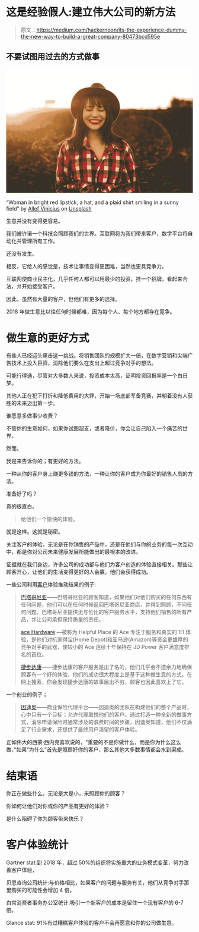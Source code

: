 # 这是经验假人:建立伟大公司的新方法

> 原文：<https://medium.com/hackernoon/its-the-experience-dummy-the-new-way-to-build-a-great-company-80473bcd595e>

## 不要试图用过去的方式做事

![](img/dfb8383c55263684e7737682bf0b44a2.png)

“Woman in bright red lipstick, a hat, and a plaid shirt smiling in a sunny field” by [Allef Vinicius](https://unsplash.com/@seteales?utm_source=medium&utm_medium=referral) on [Unsplash](https://unsplash.com?utm_source=medium&utm_medium=referral)

生意并没有变得更容易。

我们被许诺一个科技会照顾我们的世界。互联网将为我们带来客户，数字平台将自动化并管理所有工作。

还没有发生。

相反，它给人的感觉是，技术让事情变得更困难，当然也更具竞争力。

互联网使商业民主化，几乎任何人都可以用最少的投资，挂一个招牌，看起来合法，并开始接受客户。

因此，虽然有大量的客户，但他们有更多的选择。

2018 年做生意比以往任何时候都难，因为每个人、每个地方都存在竞争。

# 做生意的更好方式

有些人已经迎头痛击这一挑战。将销售团队的规模扩大一倍，在数字营销和尖端广告技术上投入巨资，消除他们要么在支出上超过竞争对手的想法。

可能行得通，尽管对大多数人来说，投资成本太高，证明投资回报率是一个白日梦。

其他人正在犯下打折和降低费用的大罪，开始一场底部军备竞赛，并朝着没有人获胜的未来迈出第一步。

谁愿意多做事少收费？

不管你的生意如何，如果你试图超支，或者降价，你会让自己陷入一个痛苦的世界。

然而。

我是来告诉你的；有更好的方法。

一种从你的客户身上赚更多钱的方法，一种让你的客户成为你最好的销售人员的方法。

准备好了吗？

真的很直白。

> 给他们一个愉快的体验。

就是这样。这就是秘密。

关注客户的体验，无论是在你销售的产品中，还是在他们与你的业务的每一次互动中，都是你对公司未来健康发展所能做出的最根本的改进。

证据就在我们身边，许多公司的成功都与他们为客户创造的体验直接相关。那些让顾客开心，让他们的生活变得更好的人会赢，他们会获得成功。

一些公司利用[客户](https://hackernoon.com/tagged/customer)体验推动结果的例子:

> [巴塔哥尼亚](http://www.patagonia.com)——巴塔哥尼亚的顾客知道，如果他们对他们购买的任何东西有任何问题，他们可以在任何时候返回巴塔哥尼亚商店，并得到照顾，不问任何问题。巴塔哥尼亚提供无与伦比的客户服务水平，支持他们销售的所有产品，并让公司承担保持质量的责任。
> 
> [ace Hardware](http://www.acehardware.com) —被称为 Helpful Place 的 Ace 专注于服务和真实的 1:1 体验，是他们对抗家得宝(Home Depot)和亚马逊(Amazon)等资金更雄厚的竞争对手的武器，使较小的 Ace 连续十年保持在 JD Power 客户满意度排名的首位。
> 
> [捷步达康](http://www.zappos.com)——捷步达康的客户服务是出了名的，他们几乎会不遗余力地确保顾客有一个好的体验，他们的成功很大程度上是基于这种做生意的方式。在网上搜索，你会发现捷步达康的故事层出不穷，顾客也因此喜欢上了它。

一个创业的例子；

> [因迪奥](https://www.useindio.com/?utm_campaign=kerry&utm_medium=blog&utm_source=medium&utm_term=customer-success)——商业保险代理平台——因迪奥的团队在构建他们的整个产品时，心中只有一个目标；允许代理取悦他们的客户。通过打造一种全新的做事方式，消除申请保险时通常涉及的浪费时间的步骤，因迪奥知道，他们不仅满足了行业需求，还提供了最终用户渴望的客户体验。

正如伟大的西蒙·西内克喜欢说的，“重要的不是你做什么，而是你为什么这么做，”如果“为什么”首先是照顾好你的客户，那么其他大多数事情都会水到渠成。

# 结束语

你正在做些什么，无论是大是小，来照顾你的顾客？

你如何让他们对你或你的产品有更好的体验？

是什么阻碍了你为顾客带来快乐？

# 客户体验统计

Gartner stat:到 2018 年，超过 50%的组织将实施重大的业务模式变革，努力改善客户体验，

贝恩咨询公司统计:与价格相比，如果客户的问题与服务有关，他们从竞争对手那里购买的可能性会增加 4 倍。

白宫消费者事务办公室统计:吸引一个新客户的成本是留住一个现有客户的 6-7 倍。

Glance stat: 91%有过糟糕客户体验的客户不会再愿意和你的公司做生意。